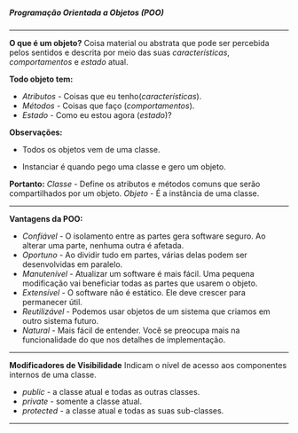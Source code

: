 
##### Programação Orientada a Objetos (POO)
***

**O que é um objeto?**
Coisa material ou abstrata que pode ser percebida pelos sentidos e descrita por meio das suas *características*, *comportamentos* e *estado* atual.

**Todo objeto tem:**
* *Atributos* - Coisas que eu tenho(*características*).
* *Métodos* - Coisas que faço (*comportamentos*).
* *Estado* - Como eu estou agora (*estado*)?

**Observações:** 
- Todos os objetos vem de uma classe.
* Instanciar é quando pego uma classe e gero um objeto.

**Portanto:**
*Classe* -  Define os atributos e métodos comuns que serão compartilhados por um objeto.
*Objeto* -  É a instância de uma classe.

***

**Vantagens da POO:**
* *Confiável* - O isolamento entre as partes gera software seguro. Ao alterar uma parte, nenhuma outra é afetada.
* *Oportuno* - Ao dividir tudo em partes, várias delas podem ser desenvolvidas em paralelo.
* *Manutenível* - Atualizar um software é mais fácil. Uma pequena modificação vai beneficiar todas as partes que usarem o objeto.
* *Extensível* - O software não é estático. Ele deve crescer para permanecer útil.
* *Reutilizável* - Podemos usar objetos de um sistema que criamos em outro sistema futuro.
* *Natural* - Mais fácil de entender. Você se preocupa mais na funcionalidade do que nos detalhes de implementação.
  
***

**Modificadores de Visibilidade**
Indicam o nível de acesso aos componentes internos de uma classe.
* *public* - a classe atual e todas as outras classes.
* *private* - somente a classe atual.
* *protected* - a classe atual e todas as suas sub-classes.

***




